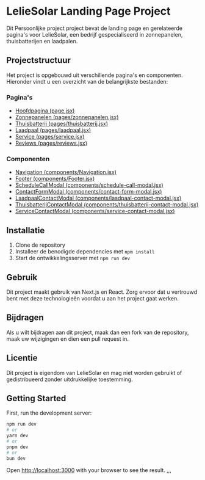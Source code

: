 # LelieSolar Landing Page Project

Dit Persoonlijke project project bevat de landing page en gerelateerde pagina's voor LelieSolar, een bedrijf gespecialiseerd in zonnepanelen, thuisbatterijen en laadpalen.


## Projectstructuur

Het project is opgebouwd uit verschillende pagina's en componenten. Hieronder vindt u een overzicht van de belangrijkste bestanden:

### Pagina's

- [Hoofdpagina (page.jsx)](./page.jsx)
- [Zonnepanelen (pages/zonnepanelen.jsx)](./pages/zonnepanelen.jsx)
- [Thuisbatterij (pages/thuisbatterij.jsx)](./pages/thuisbatterij.jsx)
- [Laadpaal (pages/laadpaal.jsx)](./pages/laadpaal.jsx)
- [Service (pages/service.jsx)](./pages/service.jsx)
- [Reviews (pages/reviews.jsx)](./pages/reviews.jsx)

### Componenten

- [Navigation (components/Navigation.jsx)](./components/Navigation.jsx)
- [Footer (components/Footer.jsx)](./components/Footer.jsx)
- [ScheduleCallModal (components/schedule-call-modal.jsx)](./components/schedule-call-modal.jsx)
- [ContactFormModal (components/contact-form-modal.jsx)](./components/contact-form-modal.jsx)
- [LaadpaalContactModal (components/laadpaal-contact-modal.jsx)](./components/laadpaal-contact-modal.jsx)
- [ThuisbatterijContactModal (components/thuisbatterij-contact-modal.jsx)](./components/thuisbatterij-contact-modal.jsx)
- [ServiceContactModal (components/service-contact-modal.jsx)](./components/service-contact-modal.jsx)

## Installatie

1. Clone de repository
2. Installeer de benodigde dependencies met `npm install`
3. Start de ontwikkelingsserver met `npm run dev`

## Gebruik

Dit project maakt gebruik van Next.js en React. Zorg ervoor dat u vertrouwd bent met deze technologieën voordat u aan het project gaat werken.

## Bijdragen

Als u wilt bijdragen aan dit project, maak dan een fork van de repository, maak uw wijzigingen en dien een pull request in.

## Licentie

Dit project is eigendom van LelieSolar en mag niet worden gebruikt of gedistribueerd zonder uitdrukkelijke toestemming.


## Getting Started

First, run the development server:

```bash
npm run dev
# or
yarn dev
# or
pnpm dev
# or
bun dev
```

Open [http://localhost:3000](http://localhost:3000) with your browser to see the result.
,,,